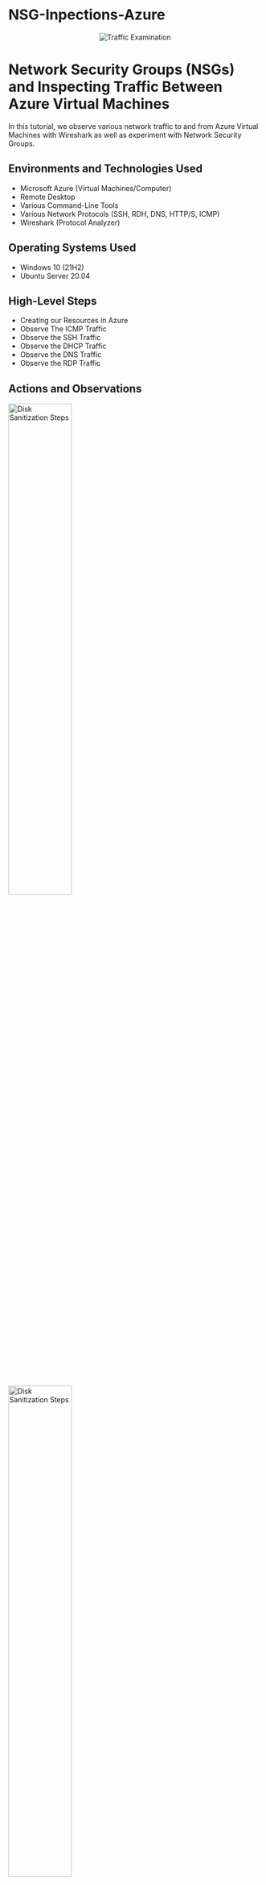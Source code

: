 # NSG-Inpections-Azure
<p align="center">
<img src="https://i.imgur.com/Ua7udoS.png" alt="Traffic Examination"/>
</p>

<h1>Network Security Groups (NSGs) and Inspecting Traffic Between Azure Virtual Machines</h1>
In this tutorial, we observe various network traffic to and from Azure Virtual Machines with Wireshark as well as experiment with Network Security Groups. <br />


<h2>Environments and Technologies Used</h2>

- Microsoft Azure (Virtual Machines/Computer)
- Remote Desktop
- Various Command-Line Tools
- Various Network Protocols (SSH, RDH, DNS, HTTP/S, ICMP)
- Wireshark (Protocol Analyzer)

<h2>Operating Systems Used </h2>

- Windows 10 (21H2)
- Ubuntu Server 20.04

<h2>High-Level Steps</h2>

- Creating our Resources in Azure
- Observe The ICMP Traffic
- Observe the SSH Traffic
- Observe the DHCP Traffic
- Observe the DNS Traffic
- Observe the RDP Traffic

<h2>Actions and Observations</h2>

<p>

<img src="https://i.imgur.com/KE4PZht.png" height="50%" width="50%" alt="Disk Sanitization Steps"/>

<img src="https://i.imgur.com/STqEe7H.png" height="50%" width="50%" alt="Disk Sanitization Steps"/>

<img src="https://i.imgur.com/wfG4u8a.png" height="80%" width="70%" alt="Disk Sanitization Steps"/>

<img src="https://i.imgur.com/GjY25a7.png" height="80%" width="70%" alt="Disk Sanitization Steps"/>

</p>
<p>
1) Go to portal.azure.com, and create Resource Group, this is where we will put our Virtual Machines.

2) The next step is to make your first VM, we will name it VM1 and select Windows 10 for the Operating System, select the previously made Resource Group and allow the VM to create a new Vnet, and Subnet.

3)For the Second VM will we name it VM2 and choose Linux (Ubuntu) for the Operating System. Choose the same Resource Group, and Vnet as VM1.

</p>
<p>
  <img src="https://i.imgur.com/InBuT70.png" height="80%" width="80%" alt="Disk Sanitization Steps"/>
  
</p>
<p>
  4) Afterwards go back to your Resource Group and check to see if your VMs are there. It should look something like the picture above.
</p>

<br />

<p>
<img src="https://i.imgur.com/nsz4Msh.png" "80%" width="80%" alt="Disk Sanitization Steps"/>
  <img src="https://i.imgur.com/tDxSuMI.png" "80%" width="80%" alt="Disk Sanitization Steps"/>
    <img src="https://i.imgur.com/SY6uY0B.png" "80%" width="80%" alt="Disk Sanitization Steps"/>
    <img src="https://i.imgur.com/jnuetdS.png" "80%" width="80%" alt="Disk Sanitization Steps"/>
     <img src="https://i.imgur.com/z2JqxST.png" "80%" width="80%" alt="Disk Sanitization Steps"/>
</p>
<p>
5)Go to your Remote Desktop Application and log into VM1, after logging in, download Wireshark.
  
6)Once inside Wireshark, filter for ICMP Traffic only, and retrieve the Private IP Address from the Linux VM (VM2) and ping it from withins Windows VM (VM1) using the Command Prompt Application.
</p>
<br />

<p>
<img src="https://i.imgur.com/DJmEXEB.png" height="80%" width="80%" alt="Disk Sanitization Steps"/>
</p>
<p>
Lorem ipsum dolor sit amet, consectetur adipiscing elit, sed do eiusmod tempor incididunt ut labore et dolore magna aliqua. Ut enim ad minim veniam, quis nostrud exercitation ullamco laboris nisi ut aliquip ex ea commodo consequat. Duis aute irure dolor in reprehenderit in voluptate velit esse cillum dolore eu fugiat nulla pariatur.
</p>
<br />
